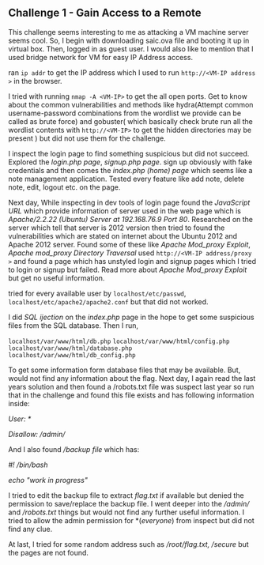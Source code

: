 ## **Challenge 1 - Gain Access to a Remote**

This challenge seems interesting to me as attacking a VM machine server seems cool. So, I begin with downloading saic.ova file and booting it up in virtual box. Then, logged in as guest user. I would also like to mention that I used bridge network for VM for easy IP Address access.

ran `ip addr` to get the IP address which I used to run `http://<VM-IP address >` in the browser.

I tried with running `nmap -A <VM-IP>` to get the all open ports. Get to know about the common vulnerabilities and methods like hydra(Attempt common username-password combinations from the wordlist we provide can be called as brute force) and gobuster( which basically check brute run all the wordlist contents with `http://<VM-IP>` to get the hidden directories may be present ) but did not use them for the challenge.

I inspect the login page to find something suspicious but did not succeed. Explored the *login.php page*, *signup.php page*. sign up obviously with fake credentials and then comes the *index.php (home) page* which seems like a note management application. Tested every feature like add note, delete note, edit, logout etc. on the page.

Next day, While inspecting in dev tools of login page found the *JavaScript URL* which provide information of server used in the web page which is *Apache/2.2.22 (Ubuntu) Server at 192.168.76.9 Port 80*. Researched on the server which tell that server is 2012 version then tried to found the vulnerabilities which are stated on internet about the Ubuntu 2012 and Apache 2012 server. Found some of these like *Apache Mod_proxy Exploit*, *Apache mod_proxy Directory Traversal* used `http://<VM-IP address/proxy >` and found a page which has unstyled login and signup pages which I tried to login or signup but failed. Read more about *Apache Mod_proxy Exploit* but get no useful information.

tried for every available user by `localhost/etc/passwd`, `localhost/etc/apache2/apache2.conf` but that did not worked.

I did *SQL ijection* on the *index.php* page in the hope to get some suspicious files from the SQL database.
Then I run,

 `localhost/var/www/html/db.php`
`localhost/var/www/html/config.php`
 `localhost/var/www/html/database.php`
 `localhost/var/www/html/db_config.php`

To get some information form database files that may be available. But, would not find any information about the flag.
Next day, I again read the last years solution and then found a /robots.txt file was suspect last year so run that in the challenge and found this file exists and has following information inside:

_User: *_

_Disallow: /admin/_

And I also found */backup file* which has: 

_#! /bin/bash_

*echo "work in progress"*

I tried to edit the backup file to extract *flag.txt* if available but denied the permission to save/replace the backup file.
I went deeper into the _/admin/_ and _/robots.txt_ things but would not find any further useful information.
I tried to allow the admin permission for *(_everyone_) from inspect but did not find any clue.

At last, I tried for some random address such as _/root/flag.txt, /secure_ but the pages are not found.